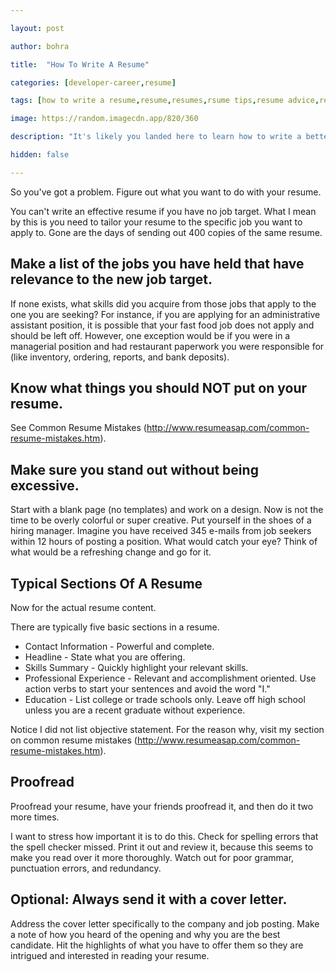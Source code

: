 ```yaml
---

layout: post

author: bohra

title:  "How To Write A Resume"

categories: [developer-career,resume]

tags: [how to write a resume,resume,resumes,rsume tips,resume advice,resume help]

image: https://random.imagecdn.app/820/360

description: "It's likely you landed here to learn how to write a better resume. Here is a guide to help you."

hidden: false

---
```


So you've got a problem. Figure out what you want to do with your resume.

You can't write an effective resume if you have no job target. What I mean by this is you need to tailor your resume to the specific job you want to apply to. Gone are the days of sending out 400 copies of the same resume.

## Make a list of the jobs you have held that have relevance to the new job target.

If none exists, what skills did you acquire from those jobs that apply to the one you are seeking? For instance, if you are applying for an administrative assistant position, it is possible that your fast food job does not apply and should be left off. However, one exception would be if you were in a managerial position and had restaurant paperwork you were responsible for (like inventory, ordering, reports, and bank deposits).

## Know what things you should NOT put on your resume.

See Common Resume Mistakes (http://www.resumeasap.com/common-resume-mistakes.htm).

## Make sure you stand out without being excessive.

Start with a blank page (no templates) and work on a design. Now is not the time to be overly colorful or super creative. Put yourself in the shoes of a hiring manager. Imagine you have received 345 e-mails from job seekers within 12 hours of posting a position. What would catch your eye? Think of what would be a refreshing change and go for it.

## Typical Sections Of A Resume

Now for the actual resume content.

There are typically five basic sections in a resume.

* Contact Information - Powerful and complete.
* Headline - State what you are offering.
* Skills Summary - Quickly highlight your relevant skills.
* Professional Experience - Relevant and accomplishment oriented. Use action verbs to start your sentences and avoid the word "I."
* Education - List college or trade schools only. Leave off high school unless you are a recent graduate without experience.

Notice I did not list objective statement. For the reason why, visit my section on common resume mistakes (http://www.resumeasap.com/common-resume-mistakes.htm).

## Proofread

Proofread your resume, have your friends proofread it, and then do it two more times.

I want to stress how important it is to do this. Check for spelling errors that the spell checker missed. Print it out and review it, because this seems to make you read over it more thoroughly. Watch out for poor grammar, punctuation errors, and redundancy.

## Optional: Always send it with a cover letter.

Address the cover letter specifically to the company and job posting. Make a note of how you heard of the opening and why you are the best candidate. Hit the highlights of what you have to offer them so they are intrigued and interested in reading your resume.

